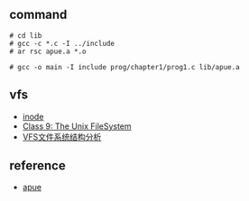 ## command

```
# cd lib
# gcc -c *.c -I ../include
# ar rsc apue.a *.o
```

```
# gcc -o main -I include prog/chapter1/prog1.c lib/apue.a
```

## vfs

- [inode](https://en.wikipedia.org/wiki/Inode)
- [Class 9: The Unix FileSystem](https://www.usna.edu/Users/cs/wcbrown/courses/IC221/classes/L09/Class.html)
- [VFS文件系统结构分析](http://blog.jobbole.com/105537/)

## reference

- [apue](http://www.apuebook.com/)